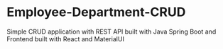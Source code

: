 # Employee-Department-CRUD
Simple CRUD application with REST API built with Java Spring Boot and Frontend built with React and MaterialUI
